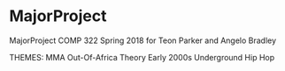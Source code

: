 # MajorProject
MajorProject COMP 322 Spring 2018 for Teon Parker and Angelo Bradley

THEMES:
MMA
Out-Of-Africa Theory
Early 2000s Underground Hip Hop

